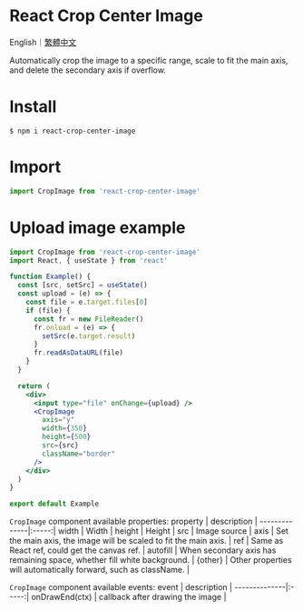 # React Crop Center Image

English｜[繁體中文](https://github.com/LaiJunBin/react-crop-center-image/blob/main/README-zh-tw.md#react-crop-center-image)

Automatically crop the image to a specific range, scale to fit the main axis, and delete the secondary axis if overflow.

# Install
```
$ npm i react-crop-center-image
```

# Import
```js
import CropImage from 'react-crop-center-image'
```

# Upload image example
```jsx
import CropImage from 'react-crop-center-image'
import React, { useState } from 'react'

function Example() {
  const [src, setSrc] = useState()
  const upload = (e) => {
    const file = e.target.files[0]
    if (file) {
      const fr = new FileReader()
      fr.onload = (e) => {
        setSrc(e.target.result)
      }
      fr.readAsDataURL(file)
    }
  }

  return (
    <div>
      <input type="file" onChange={upload} />
      <CropImage
        axis="y"
        width={350}
        height={500}
        src={src}
        className="border"
      />
    </div>
  )
}

export default Example
```

`CropImage` component available properties:
property           | description  |
--------------|:-----:|
width    | Width |
height    | Height |
src    | Image source |
axis    | Set the main axis, the image will be scaled to fit the main axis. |
ref     | Same as React ref, could get the canvas ref. |
autofill    | When secondary axis has remaining space, whether fill white background. |
{other}    | Other properties will automatically forward, such as className. |

`CropImage` component available events:
event           | description  |
--------------|:-----:|
onDrawEnd(ctx)    | callback after drawing the image |